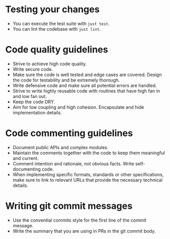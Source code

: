 # Testing your changes

- You can execute the test suite with `just test`.
- You can lint the codebase with `just lint`.

# Code quality guidelines

- Strive to achieve high code quality.
- Write secure code.
- Make sure the code is well tested and edge cases are covered. Design the code for testability and be extremely thorough.
- Write defensive code and make sure all potential errors are handled.
- Strive to write highly reusable code with routines that have high fan in and low fan out.
- Keep the code DRY.
- Aim for low coupling and high cohesion. Encapsulate and hide implementation details.

# Code commenting guidelines

- Document public APIs and complex modules.
- Maintain the comments together with the code to keep them meaningful and current.
- Comment intention and rationale, not obvious facts. Write self-documenting code.
- When implementing specific formats, standards or other specifications, make sure to
  link to relevant URLs that provide the necessary technical details.

# Writing git commit messages

- Use the convential commits style for the first line of the commit message.
- Write the summary that you are using in PRs in the git commit body.
